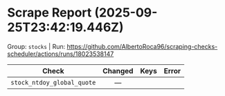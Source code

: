# Scrape Report (2025-09-25T23:42:19.446Z)

Group: `stocks`  |  Run: https://github.com/AlbertoRoca96/scraping-checks-scheduler/actions/runs/18023538147

| Check | Changed | Keys | Error |
|---|:---:|:--|:--|
| `stock_ntdoy_global_quote` | — |  |  |
